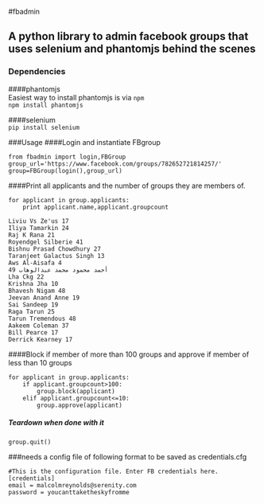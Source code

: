 #fbadmin
## A python library to admin facebook groups that uses selenium and phantomjs behind the scenes

### Dependencies
####phantomjs                               
Easiest way to install phantomjs is via ```npm```                    
```npm install phantomjs```                        

####selenium                                          
```pip install selenium```

###Usage
####Login and instantiate FBgroup

```
from fbadmin import login,FBGroup
group_url='https://www.facebook.com/groups/782652721814257/'
group=FBGroup(login(),group_url)
```
####Print all applicants and the number of groups they are members of.                          

```
for applicant in group.applicants:
    print applicant.name,applicant.groupcount
     
Liviu Vs Ze'us 17
Iliya Tamarkin 24
Raj K Rana 21
Royendgel Silberie 41
Bishnu Prasad Chowdhury 27
Taranjeet Galactus Singh 13
Aws Al-Aisafa 4
أحمد محمود محمد عبدالوهاب 49
Lha Ckg 22
Krishna Jha 10
Bhavesh Nigam 48
Jeevan Anand Anne 19
Sai Sandeep 19
Raga Tarun 25
Tarun Tremendous 48
Aakeem Coleman 37
Bill Pearce 17
Derrick Kearney 17

```

####Block if member of more than 100 groups and approve if member of less than 10 groups

```
for applicant in group.applicants:
    if applicant.groupcount>100:
        group.block(applicant)
    elif applicant.groupcount<=10:
        group.approve(applicant)

```
##### Teardown when done with it

```group.quit()```


###needs a config file of following format to be saved as credentials.cfg

```
#This is the configuration file. Enter FB credentials here.
[credentials]
email = malcolmreynolds@serenity.com
password = youcanttaketheskyfromme
```